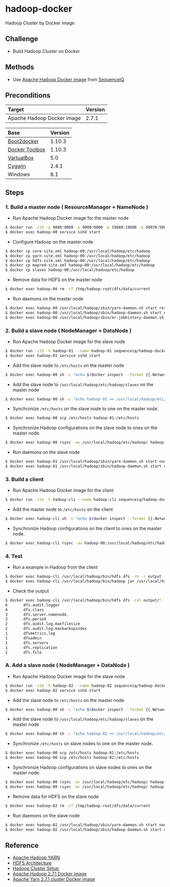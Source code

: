# hadoop-docker
Hadoop Cluster by Docker image

## Challenge

- Build Hadoop Cluster on Docker

## Methods

- Use [Apache Hadoop Docker image](https://hub.docker.com/r/sequenceiq/hadoop-docker/) from [SequenceIQ](http://sequenceiq.com/)

## Preconditions

|Target|Version|
|:--|:--|
|Apache Hadoop Docker image|2.7.1|

|Base|Version|
|:--|:--|
|[Boot2docker](http://boot2docker.io/)|1.10.3|
|[Docker Toolbox](https://www.docker.com/products/docker-toolbox) |1.10.3|
|[VartualBox](https://www.virtualbox.org/)|5.0|
|[Cygwin](https://www.cygwin.com/)|2.4.1|
|Windows|8.1|

## Steps

### 1. Build a master node ( ResourceManager + NameNode )

- Run Apache Hadoop Docker image for the master node

```bash
$ docker run -itd -p 8088:8088 -p 9000:9000 -p 19888:19888 -p 50070:50070 -h hadoop-00 --name hadoop-00 sequenceiq/hadoop-docker /bin/bash
$ docker exec hadoop-00 service sshd start
```

- Configure Hadoop on the master node

```bash
$ docker cp core-site.xml hadoop-00:/usr/local/hadoop/etc/hadoop
$ docker cp yarn-site.xml hadoop-00:/usr/local/hadoop/etc/hadoop
$ docker cp hdfs-site.xml hadoop-00:/usr/local/hadoop/etc/hadoop
$ docker cp mapred-site.xml hadoop-00:/usr/local/hadoop/etc/hadoop
$ docker cp slaves hadoop-00:/usr/local/hadoop/etc/hadoop
```

- Remove data for HDFS on the master node

```bash
$ docker exec hadoop-00 rm -rf /tmp/hadoop-root/dfs/data/current
```

- Run daemons on the master node

```bash
$ docker exec hadoop-00 /usr/local/hadoop/sbin/yarn-daemon.sh start resourcemanager
$ docker exec hadoop-00 /usr/local/hadoop/sbin/hadoop-daemon.sh start namenode
$ docker exec hadoop-00 /usr/local/hadoop/sbin/mr-jobhistory-daemon.sh start historyserver
```

### 2. Build a slave node ( NodeManager + DataNode )

- Run Apache Hadoop Docker image for the slave node

```bash
$ docker run -itd -h hadoop-01 --name hadoop-01 sequenceiq/hadoop-docker /bin/bash
$ docker exec hadoop-01 service sshd start
```

- Add the slave node to `/etc/hosts` on the master node

```bash
$ docker exec hadoop-00 sh -c "echo $(docker inspect --format {{.NetworkSettings.IPAddress}} hadoop-01) hadoop-01 >> /etc/hosts"
```

- Add the slave node to `/usr/local/hadoop/etc/hadoop/slaves` on the master node

```bash
$ docker exec hadoop-00 sh -c "echo hadoop-01 >> /usr/local/hadoop/etc/hadoop/slaves"
```

- Synchronize `/etc/hosts` on the slave node to one on the master node.

```bash
$ docker exec hadoop-00 scp /etc/hosts hadoop-01:/etc/hosts
```

- Synchronize Hadoop configurations on the slave node to ones on the master node.

```bash
$ docker exec hadoop-00 rsync -av /usr/local/hadoop/etc/hadoop/ hadoop-01:/usr/local/hadoop/etc/hadoop/
```

- Run daemons on the slave node

```bash
$ docker exec hadoop-01 /usr/local/hadoop/sbin/yarn-daemon.sh start nodemanager
$ docker exec hadoop-01 /usr/local/hadoop/sbin/hadoop-daemon.sh start datanode
```

### 3. Build a client

- Run Apache Hadoop Docker image for the client

```bash
$ docker run -itd -h hadoop-cli --name hadoop-cli sequenceiq/hadoop-docker /bin/bash
```

- Add the master node to `/etc/hosts` on the client

```bash
$ docker exec hadoop-cli sh -c "echo $(docker inspect --format {{.NetworkSettings.IPAddress}} hadoop-00) hadoop-00 >> /etc/hosts"
```

- Synchronize Hadoop configurations on the client to ones on the master node.

```bash
$ docker exec hadoop-cli rsync -av hadoop-00:/usr/local/hadoop/etc/hadoop/ /usr/local/hadoop/etc/hadoop/
```

### 4. Test

- Run a example in Hadoop from the client

```bash
$ docker exec hadoop-cli /usr/local/hadoop/bin/hdfs dfs -rm -r output
$ docker exec hadoop-cli /usr/local/hadoop/bin/hadoop jar /usr/local/hadoop/share/hadoop/mapreduce/hadoop-mapreduce-examples-2.7.0.jar grep input output 'dfs[a-z.]+'
```

- Check the output

```bash
$ docker exec hadoop-cli /usr/local/hadoop/bin/hdfs dfs -cat output/*
6       dfs.audit.logger
4       dfs.class
3       dfs.server.namenode.
2       dfs.period
2       dfs.audit.log.maxfilesize
2       dfs.audit.log.maxbackupindex
1       dfsmetrics.log
1       dfsadmin
1       dfs.servers
1       dfs.replication
1       dfs.file
```

### A. Add a slave node ( NodeManager + DataNode )

- Run Apache Hadoop Docker image for the slave node

```bash
$ docker run -itd -h hadoop-02 --name hadoop-02 sequenceiq/hadoop-docker /bin/bash
$ docker exec hadoop-02 service sshd start
``````

- Add the slave node to `/etc/hosts` on the master node

```bash
$ docker exec hadoop-00 sh -c "echo $(docker inspect --format {{.NetworkSettings.IPAddress}} hadoop-02) hadoop-02 >> /etc/hosts"
```

- Add the slave node to `/usr/local/hadoop/etc/hadoop/slaves` on the master node

```bash
$ docker exec hadoop-00 sh -c "echo hadoop-02 >> /usr/local/hadoop/etc/hadoop/slaves"
```

- Synchronize `/etc/hosts` on slave nodes to one on the master node.

```bash
$ docker exec hadoop-00 scp /etc/hosts hadoop-01:/etc/hosts
$ docker exec hadoop-00 scp /etc/hosts hadoop-02:/etc/hosts
```

- Synchronize Hadoop configurations on slave nodes to ones on the master node.

```bash
$ docker exec hadoop-00 rsync -av /usr/local/hadoop/etc/hadoop/ hadoop-01:/usr/local/hadoop/etc/hadoop/
$ docker exec hadoop-00 rsync -av /usr/local/hadoop/etc/hadoop/ hadoop-02:/usr/local/hadoop/etc/hadoop/
```

- Remove data for HDFS on the slave node

```bash
$ docker exec hadoop-02 rm -rf /tmp/hadoop-root/dfs/data/current
```

- Run daemons on the slave node

```bash
$ docker exec hadoop-02 /usr/local/hadoop/sbin/yarn-daemon.sh start nodemanager
$ docker exec hadoop-02 /usr/local/hadoop/sbin/hadoop-daemon.sh start datanode
```

## Reference

- [Apache Hadoop YARN](https://hadoop.apache.org/docs/current/hadoop-yarn/hadoop-yarn-site/YARN.html)
- [HDFS Architecture](https://hadoop.apache.org/docs/current/hadoop-project-dist/hadoop-hdfs/HdfsDesign.html)
- [Hadoop Cluster Setup](https://hadoop.apache.org/docs/current/hadoop-project-dist/hadoop-common/ClusterSetup.html)
- [Apache Hadoop 2.7.1 Docker image](https://github.com/sequenceiq/hadoop-docker)
- [Apache Yarn 2.7.1 cluster Docker image](https://github.com/lresende/docker-yarn-cluster)

